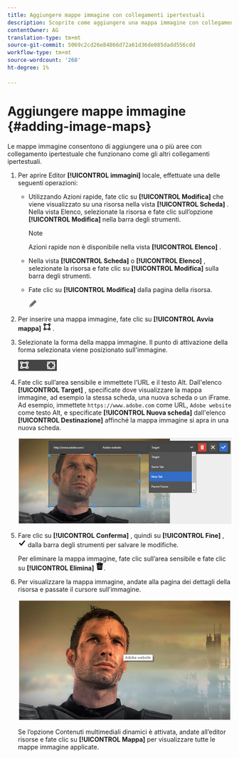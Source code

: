 ```yaml
---
title: Aggiungere mappe immagine con collegamenti ipertestuali
description: Scoprite come aggiungere una mappa immagine con collegamenti ipertestuali a un’immagine.
contentOwner: AG
translation-type: tm+mt
source-git-commit: 5069c2cd26e84866d72a61d36de085dadd556cdd
workflow-type: tm+mt
source-wordcount: '268'
ht-degree: 1%

---
```



# Aggiungere mappe immagine {#adding-image-maps}

Le mappe immagine consentono di aggiungere una o più aree con collegamento ipertestuale che funzionano come gli altri collegamenti ipertestuali.

1. Per aprire Editor **[!UICONTROL immagini]** locale, effettuate una delle seguenti operazioni:

   * Utilizzando Azioni rapide, fate clic su **[!UICONTROL Modifica]** che viene visualizzato su una risorsa nella vista **[!UICONTROL Scheda]** . Nella vista Elenco, selezionate la risorsa e fate clic sull’opzione **[!UICONTROL Modifica]** nella barra degli strumenti.

      >[!NOTE]
      >
      >Azioni rapide non è disponibile nella vista **[!UICONTROL Elenco]** .

   * Nella vista **[!UICONTROL Scheda]** o **[!UICONTROL Elenco]** , selezionate la risorsa e fate clic su **[!UICONTROL Modifica]** sulla barra degli strumenti.
   * Fate clic su **[!UICONTROL Modifica]** dalla pagina della risorsa.

      ![opzione di modifica](assets/do-not-localize/edit_icon.png)

1. Per inserire una mappa immagine, fate clic su **[!UICONTROL Avvia mappa]** ![immagine dalla barra degli strumenti](assets/do-not-localize/image-map-icon.png) .
1. Selezionate la forma della mappa immagine. Il punto di attivazione della forma selezionata viene posizionato sull&#39;immagine.

   ![chlimage_1-422](assets/chlimage_1-422.png)

1. Fate clic sull’area sensibile e immettete l’URL e il testo Alt. Dall&#39;elenco **[!UICONTROL Target]** , specificate dove visualizzare la mappa immagine, ad esempio la stessa scheda, una nuova scheda o un iFrame. Ad esempio, immettete `https://www.adobe.com` come URL, `Adobe website` come testo Alt, e specificate **[!UICONTROL Nuova scheda]** dall&#39;elenco **[!UICONTROL Destinazione]** affinché la mappa immagine si apra in una nuova scheda.

   ![chlimage_1-423](assets/chlimage_1-423.png)

1. Fare clic su **[!UICONTROL Conferma]** , quindi su **[!UICONTROL Fine]** , ![selezionare il controllo eseguito](assets/do-not-localize/check-ok-done-icon.png) dalla barra degli strumenti per salvare le modifiche.

   Per eliminare la mappa immagine, fate clic sull’area sensibile e fate clic su **[!UICONTROL Elimina]** ![eliminazione](assets/do-not-localize/delete-solid-line.png).

1. Per visualizzare la mappa immagine, andate alla pagina dei dettagli della risorsa e passate il cursore sull’immagine.

   ![chlimage_1-426](assets/chlimage_1-426.png)

   Se l’opzione Contenuti multimediali dinamici è attivata, andate all’editor risorse e fate clic su **[!UICONTROL Mappa]** per visualizzare tutte le mappe immagine applicate.
